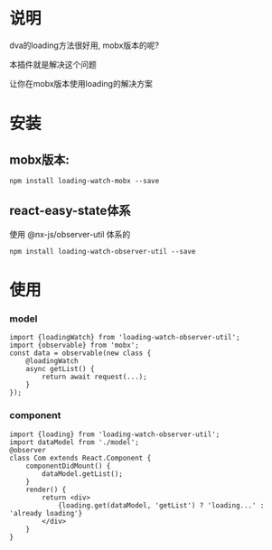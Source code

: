 # 说明
dva的loading方法很好用, mobx版本的呢?

本插件就是解决这个问题

让你在mobx版本使用loading的解决方案

# 安装

## mobx版本: 
```
npm install loading-watch-mobx --save
```
## react-easy-state体系
使用 @nx-js/observer-util 体系的
```
npm install loading-watch-observer-util --save
```

# 使用
### model
```
import {loadingWatch} from 'loading-watch-observer-util';
import {observable} from 'mobx';
const data = observable(new class {
    @loadingWatch
    async getList() {
        return await request(...);
    }
});
```


### component
```
import {loading} from 'loading-watch-observer-util';
import dataModel from './model';
@observer
class Com extends React.Component {
    componentDidMount() {
        dataModel.getList();
    }
    render() {
        return <div>
            {loading.get(dataModel, 'getList') ? 'loading...' : 'already loading'}
        </div>
    }
}
```